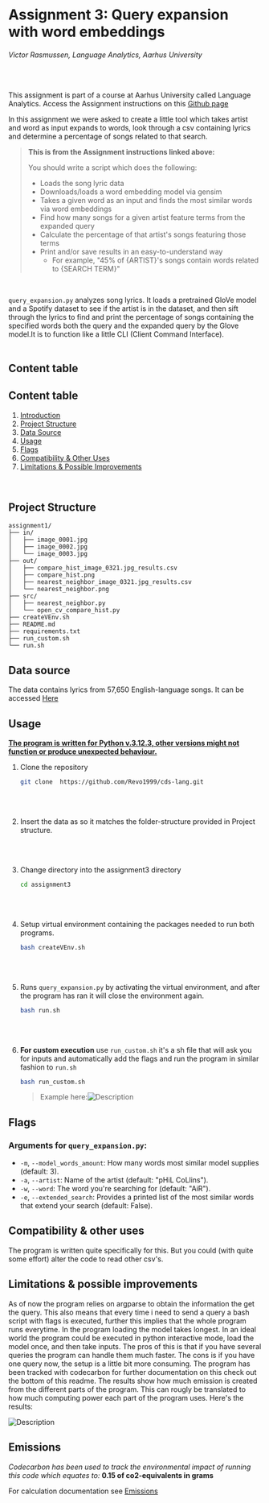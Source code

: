 # Assignment 3: Query expansion with word embeddings


###### Victor Rasmussen, Language Analytics, Aarhus University 
<br>

This assignment is part of a course at Aarhus University called Language Analytics. Access the Assignment instructions on this [Github page](https://github.com/CDS-AU-DK/cds-language/tree/main/assignments/assignment3) 

In this assignment we were asked to create a little tool which takes artist and word as input expands to words, look through a csv containing lyrics and determine a percentage of songs related to that search.

> **This is from the Assignment instructions linked above:** <br>
>
>   You should write a script which does the following:
> - Loads the song lyric data
> - Downloads/loads a word embedding model via gensim
> - Takes a given word as an input and finds the most similar words via word embeddings
> - Find how many songs for a given artist feature terms from the expanded query
> - Calculate the percentage of that artist's songs featuring those terms
> - Print and/or save results in an easy-to-understand way
>   - For example, "45% of {ARTIST}'s songs contain words related to {SEARCH TERM}"

<br>

```query_expansion.py``` analyzes song lyrics. It loads a pretrained GloVe model and a Spotify dataset to see if the artist is in the dataset, and then sift through the lyrics to find and print the percentage of songs containing the specified words both the query and the expanded query by the Glove model.It is to function like a little CLI (Client Command Interface).
<br><br>

## Content table

## Content table

1. [Introduction](#assignment-3-query-expansion-with-word-embeddings)
2. [Project Structure](#project-structure)
3. [Data Source](#data-source)
4. [Usage](#usage)
5. [Flags](#flags)
6. [Compatibility & Other Uses](#compatibility--other-uses)
7. [Limitations & Possible Improvements](#limitations--possible-improvements)
<br>



## Project Structure

```
assignment1/
├── in/
│   ├── image_0001.jpg
│   ├── image_0002.jpg
│   └── image_0003.jpg
├── out/
│   ├── compare_hist_image_0321.jpg_results.csv
│   ├── compare_hist.png
│   ├── nearest_neighbor_image_0321.jpg_results.csv
│   └── nearest_neighbor.png
├── src/
│   ├── nearest_neighbor.py
│   └── open_cv_compare_hist.py     
├── createVEnv.sh
├── README.md
├── requirements.txt
├── run_custom.sh
└── run.sh

```

## Data source

The data contains lyrics from 57,650 English-language songs. It can be accessed [Here](https://www.kaggle.com/datasets/joebeachcapital/57651-spotify-songs)


## Usage

**<u> The program is written for Python v.3.12.3, other versions might not function or produce unexpected behaviour. </u>**

1. Clone the repository

    ``` sh
    git clone  https://github.com/Revo1999/cds-lang.git
    ```

<br><br>

2. Insert the data as so it matches the folder-structure provided in Project structure.

<br><br>

3. Change directory into the assignment3 directory <br>
    ``` sh
    cd assignment3
    ```

    <br><br>

4. Setup virtual environment containing the packages needed to run both programs. <br>
    ``` sh
    bash createVEnv.sh
    ```

<br><br>

5. Runs ```query_expansion.py``` by activating the virtual environment, and after the program has ran it will close the environment again.<br>
    ``` sh
    bash run.sh
    ```

 <br><br>

 6. **For custom execution** use ```run_custom.sh``` it's a sh file that will ask you for inputs and automatically add the flags and run the program in similar fashion to ```run.sh```
    ``` sh
    bash run_custom.sh
    ```
    
    > Example here:![Description](image.png?raw=true)
    
## Flags
### Arguments for ```query_expansion.py```:

- `-m`, `--model_words_amount`: How many words most similar model supplies (default: 3).
- `-a`, `--artist`: Name of the artist (default: "pHiL CoLlins").
- `-w`, `--word`: The word you're searching for (default: "AiR").
- `-e`, `--extended_search`: Provides a printed list of the most similar words that extend your search (default: False).



## Compatibility & other uses

The program is written quite specifically for this. But you could (with quite some effort) alter the code to read other csv's.


## Limitations & possible improvements

As of now the program relies on argparse to obtain the information the get the query. This also means that every time i need to send a query a bash script with flags is executed, further this implies that the whole program runs everytime. In the program loading the model takes longest. In an ideal world the program could be executed in python interactive mode, load the model once, and then take inputs. The pros of this is that if you have several queries the program can handle them much faster. The cons is if you have one query now, the setup is a little bit more consuming. The program has been tracked with codecarbon for further documentation on this check out the bottom of this readme. The results show how much emission is created from the different parts of the program. This can rougly be translated to how much computing power each part of the program uses. Here's the results:

![Description](https://github.com/Revo1999/cds-lang/blob/main/emissions/out/assignment3_emissions.png?raw=true)

## Emissions

*Codecarbon has been used to track the environmental impact of running this code which equates to:* **0.15 of co2-equivalents in grams**

For calculation documentation see [Emissions](https://github.com/Revo1999/cds-lang/tree/main/emissions)





